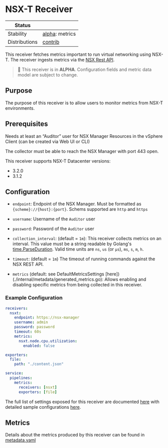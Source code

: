 # NSX-T Receiver

<!-- status autogenerated section -->
| Status        |           |
| ------------- |-----------|
| Stability     | [alpha]: metrics   |
| Distributions | [contrib] |

[alpha]: https://github.com/open-telemetry/opentelemetry-collector#alpha
[contrib]: https://github.com/open-telemetry/opentelemetry-collector-releases/tree/main/distributions/otelcol-contrib
<!-- end autogenerated section -->

This receiver fetches metrics important to run virtual networking using NSX-T. The receiver ingests metrics via the [NSX Rest API](https://docs.vmware.com/en/VMware-NSX-Data-Center-for-vSphere/6.4/nsx_64_api.pdf).


> :construction: This receiver is in **ALPHA**. Configuration fields and metric data model are subject to change.

## Purpose

The purpose of this receiver is to allow users to monitor metrics from NSX-T environments.

## Prerequisites

Needs at least an “Auditor” user for NSX Manager Resources in the vSphere Client (can be created via Web UI or CLI)

The collector must be able to reach the NSX Manager with port 443 open.

This receiver supports NSX-T Datacenter versions:

- 3.2.0
- 3.1.2

## Configuration

- `endpoint`: Endpoint of the NSX Manager. Must be formatted as `{scheme}://{host}:{port}`. Schems supported are `http` and `https`

- `username`: Username of the `Auditor` user

- `password`: Password of the `Auditor` user

- `collection_interval`: (default = `1m`): This receiver collects metrics on an interval. This value must be a string readable by Golang's [time.ParseDuration](https://pkg.go.dev/time#ParseDuration). Valid time units are `ns`, `us` (or `µs`), `ms`, `s`, `m`, `h`.

- `timeout`: (default = `1m`) The timeout of running commands against the NSX REST API.

- `metrics` (default: see DefaultMetricsSettings [here])(./internal/metadata/generated_metrics.go): Allows enabling and disabling specific metrics from being collected in this receiver.

### Example Configuration

```yaml
receivers:
  nsxt:
    endpoint: https://nsx-manager
    username: admin
    password: password
    timeout: 60s
    metrics:
      nsxt.node.cpu.utilization:
        enabled: false

exporters:
  file:
    path: "./content.json"

service:
  pipelines:
    metrics:
      receivers: [nsxt]
      exporters: [file]
```

The full list of settings exposed for this receiver are documented [here](./config.go) with detailed sample configurations [here](./testdata/config.yaml).

## Metrics

Details about the metrics produced by this receiver can be found in [metadata.yaml](./metadata.yaml)

